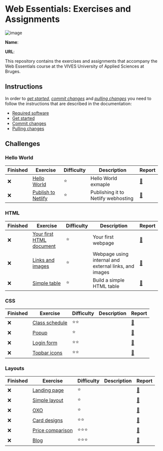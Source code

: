 # Web Essentials: Exercises and Assignments

![image](../../workflows/Linter/badge.svg)

**Name**: <!-- TODO: fill in your full name here, firstname and lastname -->

**URL**: <!-- TODO: paste the full netlify URL to the solution of this exercise  -->

This repository contains the exercises and assignments that accompany the Web Essentials course at the VIVES University of Applied Sciences at Bruges.

## Instructions

In order to *[get started](./docs/get-started.md)*, *[commit changes](./docs/commit-changes.md)* and *[pulling changes](./docs/pull-changes.md)* you need to follow the instructions that are described in the documentation:

* [Required software](./docs/software.md)
* [Get started](./docs/get-started.md)
* [Commit changes](./docs/commit-changes.md)
* [Pulling changes](./docs/pull-changes.md)

## Challenges

### Hello World

Finished | Exercise | Difficulty | Description | Report
---------|----------|---------|---------|---------
:x: | [Hello World](01-hello-world/hello-world/README.md) | :star: | Hello World exmaple | [:memo:](01-hello-world/hello-world/REPORT.md)
:x: | [Publish to Netlify](01-hello-world/publish-to-netlify/README.md) | :star: | Publishing it to Netlify webhosting | [:memo:](01-hello-world/publish-to-netlify/REPORT.md)

### HTML

Finished | Exercise | Difficulty | Description | Report
---------|----------|---------|---------|---------
:x: | [Your first HTML document](02-html/first-html-document/README.md) | :star: | Your first webpage | [:memo:](02-html/first-html-document/REPORT.md)
:x: | [Links and images](02-html/links-and-images/README.md) | :star: | Webpage using internal and external links, and images| [:memo:](02-html/links-and-images/REPORT.md)
:x: | [Simple table](02-html/simple-table/README.md) | :star: | Build a simple HTML table | [:memo:](02-html/simple-table/REPORT.md)

### CSS

Finished | Exercise | Difficulty | Description | Report
---------|----------|---------|---------|---------
:x: | [Class schedule](03-css/schedule/README.md) | :star::star: | | [:memo:](03-css/schedule/REPORT.md)
:x: | [Popup](03-css/popup/README.md) | :star: | | [:memo:](03-css/popup/REPORT.md)
:x: | [Login form](03-css/loginform/README.md) | :star::star:  | | [:memo:](03-css/loginform/REPORT.md)
:x: | [Topbar icons](03-css/topbar-icons/README.md) | :star::star: | | [:memo:](03-css/topbar-icons/REPORT.md)

### Layouts

Finished | Exercise | Difficulty | Description | Report
---------|----------|---------|---------|---------
:x: | [Landing page](04-layouts/landing-page/README.md) | :star: | | [:memo:](04-layouts/landing-page/REPORT.md)
:x: | [Simple layout](04-layouts/simple-layout/README.md) | :star: | | [:memo:](04-layouts/simple-layout/REPORT.md)
:x: | [OXO](04-layouts/oxo-grid/README.md) | :star: | | [:memo:](04-layouts/oxo-grid/REPORT.md)
:x: | [Card designs](04-layouts/card-designs/README.md) | ️️️️️️:star::star: | | [:memo:](04-layouts/card-designs/REPORT.md)
:x: | [Price comparison](04-layouts/price-comparison/README.md) | :star::star::star: | | [:memo:](04-layouts/price-comparison/REPORT.md)
:x: | [Blog](04-layouts/blog/README.md) | ️️️️️️:star::star::star: | | [:memo:](04-layouts/blog/REPORT.md)

<!-- :x: | [Login form](02-html-and-css/loginform/README.md) | :star::star: -->
<!-- :x: | [Calculator](02-html-and-css/calculator/README.md) | :star::star: -->
<!-- :x: | @fontface | :star::star:

### Landing pages

Finished | Exercise | Difficulty | Description | Report
---------|----------|---------|--------|---------
:x: | [Landing page](05-landing-page/README.md) | :star:/:star::star:/:star::star::star: | | [:memo:](03landing-page/REPORT.md)

### JavaScript

Finished | Exercise | Difficulty | Description | Report
---------|----------|---------|--------|---------
